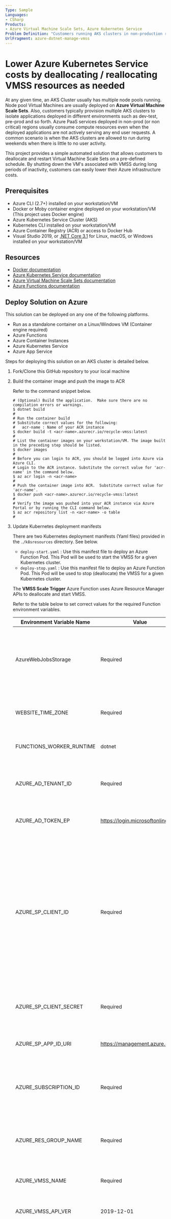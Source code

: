 ```yaml
---
Type: Sample
Languages:
- CSharp
Products:
- Azure Virtual Machine Scale Sets, Azure Kubernetes Service
Problem Definition: "Customers running AKS clusters in non-production regions often want to cut down infrastructure costs by decommissioning resources when they are not being used by anyone.  A common use case is shutting down VM machine scale sets associated with Azure Kubernetes Service during a period of inactivity such as a weekend.  This project attempts to provide a simple solution to address this requirement."
UrlFragment: azure-dotnet-manage-vmss
---
```


# Lower Azure Kubernetes Service costs by deallocating / reallocating VMSS resources as needed

At any given time, an AKS Cluster usually has multiple node pools running.  Node pool Virtual Machines are usually deployed on **Azure Virtual Machine Scale Sets**.  Also, customers typically provision multiple AKS clusters to isolate applications deployed in different environments such as dev-test, pre-prod and so forth.  Azure PaaS services deployed in non-prod (or non critical) regions usually consume compute resources even when the deployed applications are not actively serving any end user requests.  A common scenario is when the AKS clusters are allowed to run during weekends when there is little to no user activity.

This project provides a simple automated solution that allows customers to deallocate and restart Virtual Machine Scale Sets on a pre-defined schedule.  By shutting down the VM's associated with VMSS during long periods of inactivity, customers can easily lower their Azure infrastructure costs.

## Prerequisites

- Azure CLI (2.7+) installed on your workstation/VM
- Docker or Moby container engine deployed on your workstation/VM (This project uses Docker engine)
- Azure Kubernetes Service Cluster (AKS)
- Kubernetes CLI installed on your workstation/VM
- Azure Container Registry (ACR) or access to Docker Hub
- Visual Studio 2019, or [.NET Core 3.1](https://dotnet.microsoft.com/download/dotnet-core/3.1) for Linux, macOS, or Windows installed on your workstation/VM

## Resources

- [Docker documentation](https://docs.docker.com/)
- [Azure Kubernetes Service documentation](https://docs.microsoft.com/en-us/azure/aks/)
- [Azure Virtual Machine Scale Sets documentation](https://docs.microsoft.com/en-us/azure/virtual-machine-scale-sets/)
- [Azure Functions documentation](https://docs.microsoft.com/en-us/azure/azure-functions/)

## Deploy Solution on Azure
This solution can be deployed on any one of the following platforms.
- Run as a standalone container on a Linux/Windows VM (Container engine required)
- Azure Functions
- Azure Container Instances
- Azure Kubernetes Service
- Azure App Service

Steps for deploying this solution on an AKS cluster is detailed below.

1. Fork/Clone this GitHub repository to your local machine

2. Build the container image and push the image to ACR

   Refer to the command snippet below.

   ```
   # (Optional) Build the application.  Make sure there are no compilation errors or warnings.
   $ dotnet build
   #
   # Run the container build
   # Substitute correct values for the following:
   #   acr-name : Name of your ACR instance
   $ docker build -t <acr-name>.azurecr.io/recycle-vmss:latest
   #
   # List the container images on your workstation/VM. The image built in the preceding step should be listed.
   $ docker images
   #
   # Before you can login to ACR, you should be logged into Azure via Azure CLI.
   # Login to the ACR instance. Substitute the correct value for 'acr-name' in the command below.
   $ az acr login -n <acr-name>
   #
   # Push the container image into ACR.  Substitute correct value for 'acr-name'.
   $ docker push <acr-name>.azurecr.io/recycle-vmss:latest
   #
   # Verify the image was pushed into your ACR instance via Azure Portal or by running the CLI command below.
   $ az acr repository list -n <acr-name> -o table
   #
   ```

3. Update Kubernetes deployment manifests

   There are two Kubernetes deployment manifests (Yaml files) provided in the `./k8sresources` directory. See below.
   - `deploy-start.yaml` : Use this manifest file to deploy an Azure Function Pod.  This Pod will be used to start the VMSS for a given Kubernetes cluster.
   - `deploy-stop.yaml` : Use this manifest file to deploy an Azure Function Pod.  This Pod will be used to stop (deallocate) the VMSS for a given Kubernetes cluster.

   The **VMSS Scale Trigger** Azure Function uses Azure Resource Manager APIs to deallocate and start VMSS.

   Refer to the table below to set correct values for the required Function environment variables.

   Environment Variable Name | Value | Description
   ------------------------- | ----- | -----------
   AzureWebJobsStorage | Required | Azure Storage Account connection string. Azure Functions runtime uses this storage account to store/manipulate WebJobs logs. 
   WEBSITE_TIME_ZONE | Required | Set this value based on your time zone. The list of TZ strings can be found [here](https://en.wikipedia.org/wiki/List_of_tz_database_time_zones).
   FUNCTIONS_WORKER_RUNTIME | dotnet | Runtime for this Azure Function is **dotnet**. Leave this value as is.
   AZURE_AD_TENANT_ID | Required | Specify the Azure AD Tenant ID.  You can use Azure Portal or CLI to retrieve this value.
   AZURE_AD_TOKEN_EP | https://login.microsoftonline.com | Azure AD Token end-point.  Leave this value as is.
   AZURE_SP_CLIENT_ID | Required | This solution uses OAuth Client Credentials Flow to authenticate a *Service Principal* against Azure AD.  An Azure Service Principal ID with appropriate permissions to access the target VMSS resource is required.  Refer to [Azure AD documentation](https://docs.microsoft.com/en-us/azure/active-directory/develop/howto-create-service-principal-portal) to create a Service Principal and assign it relevant permissions. 
   AZURE_SP_CLIENT_SECRET | Required | The secret associated with the Azure AD Service Principal.
   AZURE_SP_APP_ID_URI | https://management.azure.com | This is the Azure Resource Manager API end-point.  Leave this value as is.
   AZURE_SUBSCRIPTION_ID | Required | Specify the Azure Subscription ID where the AKS cluster VMSS resource is deployed.
   AZURE_RES_GROUP_NAME | Required | Specify the Resource Group in which the VMSS resource is deployed.  This is usually the AKS cluster **node** resource group.
   AZURE_VMSS_NAME | Required | Specify the name of the VMSS.
   AZURE_VMSS_API_VER | 2019-12-01 | This is the Azure resource provider API version. You can leave this value as is.
   AZURE_VMSS_ACTION | Required | Specify the **action** to be performed on the VMSS.  Supported values are - **start** (to start the VMSS), **deallocate** (to stop and deallocate the VM's associated with the VMSS).
   VmssTriggerSchedule | Required | An NCRONTAB expression which specifies the Function execution schedule. Refer to the [Function documentation](https://docs.microsoft.com/en-us/azure/azure-functions/functions-bindings-timer?tabs=csharp#ncrontab-expressions) for details and correct syntax.

4. Deploy the Function Pods to an AKS cluster

   Refer to the command snippet below to deploy an instance of the **VMSS Scale Trigger** Azure Function on AKS. You may need to deploy two instances of this Function application, one to stop/deallocate the VMSS and another instance to start it.

   ```
   # (Optional) Create a new namespace
   $ kubectl create ns manage-clusters
   #
   # Deploy the 'VMSS Scale Trigger' function to stop/deallocate the VMSS instance for a given AKS cluster
   # Issue this command from the project home/root directory
   $ kubectl apply -f k8sresources/deploy-stop.yaml -n manage-clusters
   # 
   # Deploy the 'VMSS Scale Trigger' function to start the VMSS instance for a given AKS cluster
   # Issue this command from the project home/root directory
   $ kubectl apply -f k8sresources/deploy-start.yaml -n manage-clusters
   #
   # Verify the pods are running
   $ kubectl get pods -n manage-clusters
   #
   ```

## Project code of conduct

This project has adopted the [Microsoft Open Source Code of Conduct](https://opensource.microsoft.com/codeofconduct/). For more information see the [Code of Conduct FAQ](https://opensource.microsoft.com/codeofconduct/faq/) or contact [opencode@microsoft.com](mailto:opencode@microsoft.com) with any additional questions or comments.
